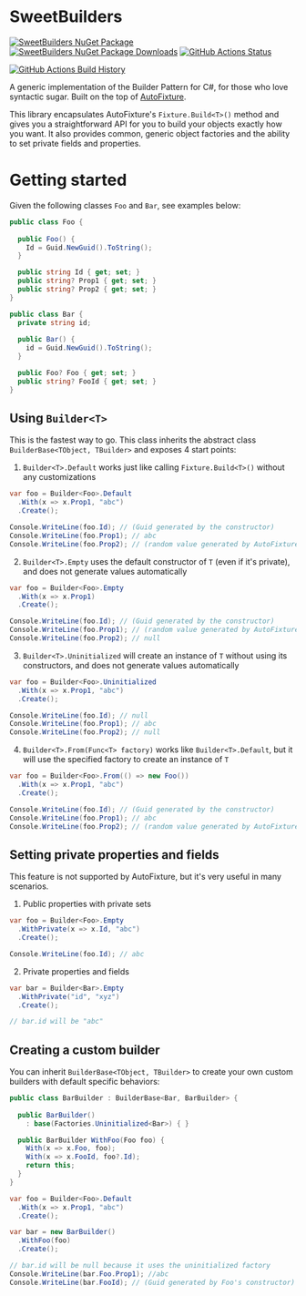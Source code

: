 # SweetBuilders

[![SweetBuilders NuGet Package](https://img.shields.io/nuget/v/SweetBuilders.svg)](https://www.nuget.org/packages/SweetBuilders/) [![SweetBuilders NuGet Package Downloads](https://img.shields.io/nuget/dt/SweetBuilders)](https://www.nuget.org/packages/SweetBuilders) [![GitHub Actions Status](https://github.com/victorsebrito/SweetBuilders/workflows/Build/badge.svg?branch=main)](https://github.com/victorsebrito/SweetBuilders/actions)

[![GitHub Actions Build History](https://buildstats.info/github/chart/victorsebrito/SweetBuilders?branch=main&includeBuildsFromPullRequest=false)](https://github.com/victorsebrito/SweetBuilders/actions)


A generic implementation of the Builder Pattern for C#, for those who love syntactic sugar. Built on the top of [AutoFixture](https://github.com/AutoFixture/AutoFixture).

This library encapsulates AutoFixture's `Fixture.Build<T>()` method and gives you a straightforward API for you to build your objects exactly how you want. It also provides common, generic object factories and the ability to set private fields and properties.

# Getting started

Given the following classes `Foo` and `Bar`, see examples below:

```c#
public class Foo {
  
  public Foo() {
    Id = Guid.NewGuid().ToString();
  }

  public string Id { get; set; }
  public string? Prop1 { get; set; }
  public string? Prop2 { get; set; }
}

public class Bar {
  private string id;
  
  public Bar() {
    id = Guid.NewGuid().ToString();
  }

  public Foo? Foo { get; set; }
  public string? FooId { get; set; }
}
```

## Using `Builder<T>`

This is the fastest way to go. This class inherits the abstract class `BuilderBase<TObject, TBuilder>` and exposes 4 start points:

1. `Builder<T>.Default` works just like calling `Fixture.Build<T>()` without any customizations
```c#
var foo = Builder<Foo>.Default
  .With(x => x.Prop1, "abc")
  .Create();

Console.WriteLine(foo.Id); // (Guid generated by the constructor)
Console.WriteLine(foo.Prop1); // abc
Console.WriteLine(foo.Prop2); // (random value generated by AutoFixture)
```

2. `Builder<T>.Empty` uses the default constructor of `T` (even if it's private), and does not generate values automatically
```c#
var foo = Builder<Foo>.Empty
  .With(x => x.Prop1)
  .Create();

Console.WriteLine(foo.Id); // (Guid generated by the constructor)
Console.WriteLine(foo.Prop1); // (random value generated by AutoFixture)
Console.WriteLine(foo.Prop2); // null
```

3. `Builder<T>.Uninitialized` will create an instance of `T` without using its constructors, and does not generate values automatically
```c#
var foo = Builder<Foo>.Uninitialized
  .With(x => x.Prop1, "abc")
  .Create();

Console.WriteLine(foo.Id); // null
Console.WriteLine(foo.Prop1); // abc
Console.WriteLine(foo.Prop2); // null
```

4. `Builder<T>.From(Func<T> factory)` works like `Builder<T>.Default`, but it will use the specified factory to create an instance of `T`
```c#
var foo = Builder<Foo>.From(() => new Foo())
  .With(x => x.Prop1, "abc")
  .Create();

Console.WriteLine(foo.Id); // (Guid generated by the constructor)
Console.WriteLine(foo.Prop1); // abc
Console.WriteLine(foo.Prop2); // (random value generated by AutoFixture)
```

## Setting private properties and fields

This feature is not supported by AutoFixture, but it's very useful in many scenarios.

1. Public properties with private sets

```c#
var foo = Builder<Foo>.Empty
  .WithPrivate(x => x.Id, "abc")
  .Create();

Console.WriteLine(foo.Id); // abc
```

2. Private properties and fields

```c#
var bar = Builder<Bar>.Empty
  .WithPrivate("id", "xyz")
  .Create();

// bar.id will be "abc"
```

## Creating a custom builder

You can inherit `BuilderBase<TObject, TBuilder>` to create your own custom builders with default specific behaviors:

```c#
public class BarBuilder : BuilderBase<Bar, BarBuilder> {
  
  public BarBuilder()
    : base(Factories.Uninitialized<Bar>) { }

  public BarBuilder WithFoo(Foo foo) {
    With(x => x.Foo, foo);
    With(x => x.FooId, foo?.Id);
    return this;
  }
}

var foo = Builder<Foo>.Default
  .With(x => x.Prop1, "abc")
  .Create();

var bar = new BarBuilder()
  .WithFoo(foo)
  .Create();

// bar.id will be null because it uses the uninitialized factory
Console.WriteLine(bar.Foo.Prop1); //abc
Console.WriteLine(bar.FooId); // (Guid generated by Foo's constructor)
```
